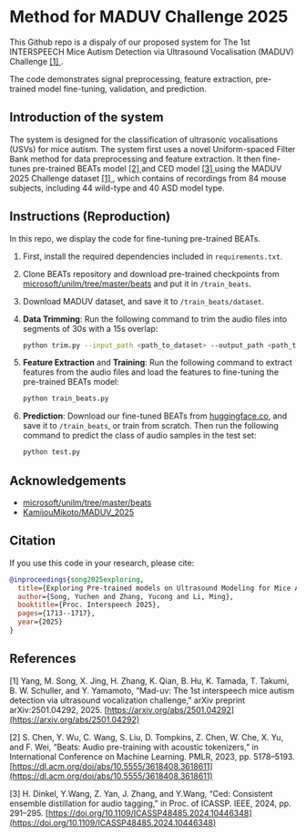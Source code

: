 # Method for MADUV Challenge 2025

This Github repo is a dispaly of our proposed system for The 1st INTERSPEECH Mice Autism Detection via Ultrasound Vocalisation (MADUV) Challenge [ [1] ](#1).

The code demonstrates signal preprocessing, feature extraction, pre-trained model fine-tuning, validation, and prediction.

## Introduction of the system

The system is designed for the classification of ultrasonic vocalisations (USVs) for mice autism. The system first uses a novel Uniform-spaced Filter Bank method for data preprocessing and feature extraction. It then fine-tunes pre-trained BEATs model [ [2] ](#2) and CED model [ [3] ](#3) using the MADUV 2025 Challenge dataset [ [1] ](#1), which contains of recordings from 84 mouse subjects, including 44 wild-type and 40 ASD model type.

## Instructions (Reproduction)
In this repo, we display the code for fine-tuning pre-trained BEATs.

1. First, install the required dependencies included in `requirements.txt`.
2. Clone BEATs repository and download pre-trained checkpoints from [microsoft/unilm/tree/master/beats](https://github.com/microsoft/unilm/tree/master/beats) and put it in `/train_beats`.
3. Download MADUV dataset, and save it to `/train_beats/dataset`.
4. **Data Trimming**: Run the following command to trim the audio files into segments of 30s with a 15s overlap:

   ```bash
   python trim.py --input_path <path_to_dataset> --output_path <path_to_output_dir> --chunk 30000 --overlap 15000
5. **Feature Extraction** and **Training**: Run the following command to extract features from the audio files and load the features to fine-tuning the pre-trained BEATs model:

   ``` bash
   python train_beats.py
   
6. **Prediction**: Download our fine-tuned BEATs from [huggingface.co](https://huggingface.co/annonymousGit/Checkpoint-of-Method-for-MADUV-Challenge-2025/tree/main), and save it to `/train_beats`, or train from scratch. Then run the following command to predict the class of audio samples in the test set:

    ``` bash
    python test.py

## Acknowledgements
- [microsoft/unilm/tree/master/beats](https://github.com/microsoft/unilm/tree/master/beats)
- [KamijouMikoto/MADUV_2025](https://github.com/KamijouMikoto/MADUV_2025)

## Citation
If you use this code in your research, please cite:

```bibtex
@inproceedings{song2025exploring,
  title={Exploring Pre-trained models on Ultrasound Modeling for Mice Autism Detection with Uniform Filter Bank and Attentive Scoring},
  author={Song, Yuchen and Zhang, Yucong and Li, Ming},
  booktitle={Proc. Interspeech 2025},
  pages={1713--1717},
  year={2025}
}
```

## References
<a id="1"></a>[1] Yang, M. Song, X. Jing, H. Zhang, K. Qian, B. Hu, K. Tamada, T. Takumi, B. W. Schuller, and Y. Yamamoto, “Mad-uv: The 1st interspeech mice autism detection via ultrasound vocalization challenge,” arXiv preprint arXiv:2501.04292, 2025.
[https://arxiv.org/abs/2501.04292](https://arxiv.org/abs/2501.04292)

<a id="2"></a>[2] S. Chen, Y. Wu, C. Wang, S. Liu, D. Tompkins, Z. Chen, W. Che, X. Yu, and F. Wei, “Beats: Audio pre-training with acoustic tokenizers,” in International Conference on Machine Learning. PMLR, 2023, pp. 5178–5193.
[https://dl.acm.org/doi/abs/10.5555/3618408.3618611](https://dl.acm.org/doi/abs/10.5555/3618408.3618611)

<a id="3"></a>[3] H. Dinkel, Y.Wang, Z. Yan, J. Zhang, and Y.Wang, “Ced: Consistent ensemble distillation for audio tagging,” in Proc. of ICASSP. IEEE, 2024, pp. 291–295.
[https://doi.org/10.1109/ICASSP48485.2024.10446348](https://doi.org/10.1109/ICASSP48485.2024.10446348)
